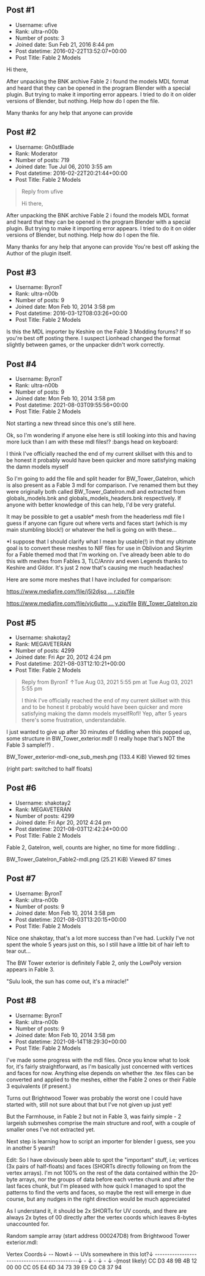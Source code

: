 ## Post #1
- Username: ufive
- Rank: ultra-n00b
- Number of posts: 3
- Joined date: Sun Feb 21, 2016 8:44 pm
- Post datetime: 2016-02-22T13:52:07+00:00
- Post Title: Fable 2 Models

Hi there,

After unpacking the BNK archive Fable 2 i found the models MDL format and heard that they can be opened in the program Blender with a special plugin. But trying to make it importing error appears. I tried to do it on older versions of Blender, but nothing. Help how do I open the file.

Many thanks for any help that anyone can provide
## Post #2
- Username: Gh0stBlade
- Rank: Moderator
- Number of posts: 719
- Joined date: Tue Jul 06, 2010 3:55 am
- Post datetime: 2016-02-22T20:21:44+00:00
- Post Title: Fable 2 Models

> Reply from ufive
>
> Hi there,

After unpacking the BNK archive Fable 2 i found the models MDL format and heard that they can be opened in the program Blender with a special plugin. But trying to make it importing error appears. I tried to do it on older versions of Blender, but nothing. Help how do I open the file.

Many thanks for any help that anyone can provide
You're best off asking the Author of the plugin itself.
## Post #3
- Username: ByronT
- Rank: ultra-n00b
- Number of posts: 9
- Joined date: Mon Feb 10, 2014 3:58 pm
- Post datetime: 2016-03-12T08:03:26+00:00
- Post Title: Fable 2 Models

Is this the MDL importer by Keshire on the Fable 3 Modding forums?  If so you're best off posting there.  I suspect Lionhead changed the format slightly between games, or the unpacker didn't work correctly.
## Post #4
- Username: ByronT
- Rank: ultra-n00b
- Number of posts: 9
- Joined date: Mon Feb 10, 2014 3:58 pm
- Post datetime: 2021-08-03T09:55:56+00:00
- Post Title: Fable 2 Models

Not starting a new thread since this one's still here.

Ok, so I'm wondering if anyone else here is still looking into this and having more luck than I am with these mdl files!? :bangs head on keyboard:   

I think I've officially reached the end of my current skillset with this and to be honest it probably would have been quicker and more satisfying making the damn models myself   

So I'm going to add the file and split header for BW_Tower_GateIron, which is also present as a Fable 3 mdl for comparison. I've renamed them but they were originally both called BW_Tower_GateIron.mdl and extracted from globals_models.bnk and globals_models_headers.bnk respectively.  If anyone with better knowledge of this can help, I'd be very grateful.

It may be possible to get a usable* mesh from the headerless mdl file I guess if anyone can figure out where verts and faces start (which is my main stumbling block!) or whatever the hell is going on with these...

*I suppose that I should clarify what I mean by usable(!) in that my ultimate goal is to convert these meshes to NIF files for use in Oblivion and Skyrim for a Fable themed mod that I'm working on.  I've already been able to do this with meshes from Fables 3, TLC/Anniv and even Legends thanks to Keshire and Gildor.  It's just 2 now that's causing me much headaches!

Here are some more meshes that I have included for comparison:

[https://www.mediafire.com/file/j5l2djsq ... r.zip/file](https://www.mediafire.com/file/j5l2djsqi1e3me1/BW_Tower_exterior.zip/file)

[https://www.mediafire.com/file/vjc6uttp ... y.zip/file](https://www.mediafire.com/file/vjc6uttpvbji4g6/BW_Tower_LowPoly.zip/file)
[BW_Tower_GateIron.zip](https://xentaxbackup.github.io/file/20560_BW_Tower_GateIron.zip)
## Post #5
- Username: shakotay2
- Rank: MEGAVETERAN
- Number of posts: 4299
- Joined date: Fri Apr 20, 2012 4:24 pm
- Post datetime: 2021-08-03T12:10:21+00:00
- Post Title: Fable 2 Models

> Reply from ByronT ↑Tue Aug 03, 2021 5:55 pm at Tue Aug 03, 2021 5:55 pm
>
> I think I've officially reached the end of my current skillset with this and to be honest it probably would have been quicker and more satisfying making the damn models myselfRofl!
Yep, after 5 years there's some frustration, understandable.

I just wanted to give up after 30 minutes of fiddling when this popped up, some structure in BW_Tower_exterior.mdl!
(I really hope that's NOT the Fable 3 sample!?)
.



BW_Tower_exterior-mdl-one_sub_mesh.png (133.4 KiB) Viewed 92 times

(right part: switched to half floats)
## Post #6
- Username: shakotay2
- Rank: MEGAVETERAN
- Number of posts: 4299
- Joined date: Fri Apr 20, 2012 4:24 pm
- Post datetime: 2021-08-03T12:42:24+00:00
- Post Title: Fable 2 Models

Fable 2, GateIron, well, counts are higher, no time for more fiddling:
.



BW_Tower_GateIron_Fable2-mdl.png (25.21 KiB) Viewed 87 times
## Post #7
- Username: ByronT
- Rank: ultra-n00b
- Number of posts: 9
- Joined date: Mon Feb 10, 2014 3:58 pm
- Post datetime: 2021-08-03T13:20:15+00:00
- Post Title: Fable 2 Models

Nice one shakotay, that's a lot more success than I've had.  Luckily I've not spent the whole 5 years just on this, so I still have a little bit of hair left to tear out...

The BW Tower exterior is definitely Fable 2, only the LowPoly version appears in Fable 3.

"Sulu look, the sun has come out, it's a miracle!"
## Post #8
- Username: ByronT
- Rank: ultra-n00b
- Number of posts: 9
- Joined date: Mon Feb 10, 2014 3:58 pm
- Post datetime: 2021-08-14T18:29:30+00:00
- Post Title: Fable 2 Models

I've made some progress with the mdl files.  Once you know what to look for, it's fairly straightforward, as I'm basically just concerned with vertices and faces for now.  Anything else depends on whether the .tex files can be converted and applied to the meshes, either the Fable 2 ones or their Fable 3 equivalents (if present.)



Turns out Brightwood Tower was probably the worst one I could have started with, still not sure about that but I've not given up just yet!

But the Farmhouse, in Fable 2 but not in Fable 3, was fairly simple - 2 largeish submeshes comprise the main structure and roof, with a couple of smaller ones I've not extracted yet.

Next step is learning how to script an importer for blender I guess, see you in another 5 years!!

Edit: So I have obviously been able to spot the "important" stuff, i.e; vertices (3x pairs of half-floats) and faces (SHORTs directly following on from the vertex arrays).  I'm not 100% on the rest of the data contained within the 20-byte arrays, nor the groups of data before each vertex chunk and after the last faces chunk, but I'm pleased with how quick I managed to spot the patterns to find the verts and faces, so maybe the rest will emerge in due course, but any nudges in the right direction would be much appreciated  

As I understand it, it should be 2x SHORTs for UV coords, and there are always 2x bytes of 00 directly after the vertex coords which leaves 8-bytes unaccounted for.

Random sample array (start address 000247D8) from Brightwood Tower exterior.mdl:

Vertex Coords↓ -- Nowt↓ -- UVs somewhere in this lot?↓
----------------------------------------------↓ - ↓ - ↓ - ↓  -(most likely)
CC D3 48 9B 4B 12 00 00 CC 05 E4 6D 34 73 39 E9 C0 C8 37 94
